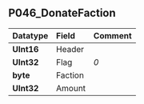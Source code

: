 ## P046\_DonateFaction ##
| **Datatype** | **Field** | **Comment** |
|:-------------|:----------|:------------|
| **UInt16**   | Header    |             |
| **UInt32**   | Flag      | _0_         |
| **byte**     | Faction   |             |
| **UInt32**   | Amount    |             |